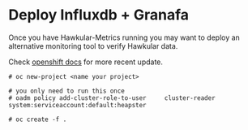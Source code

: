 # Deploy Influxdb + Granafa
Once you have Hawkular-Metrics running you may want to deploy an alternative monitoring tool to verify Hawkular data.

Check [openshift docs](https://docs.openshift.org/latest/admin_guide/cluster_metrics.html) for more recent update.
```
# oc new-project <name your project>

# you only need to run this once
# oadm policy add-cluster-role-to-user     cluster-reader     system:serviceaccount:default:heapster

# oc create -f .
```
